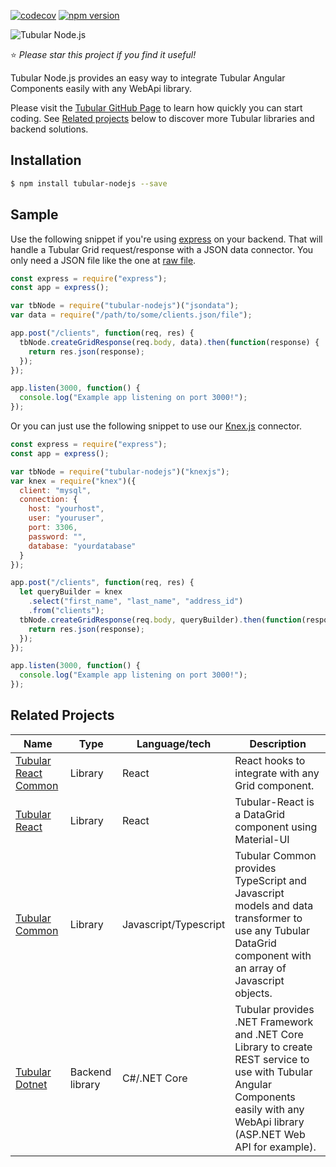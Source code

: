 [![codecov](https://codecov.io/gh/unosquare/tubular-nodejs/branch/master/graph/badge.svg)](https://codecov.io/gh/unosquare/tubular-nodejs)
[![npm version](https://badge.fury.io/js/tubular-nodejs.svg)](https://badge.fury.io/js/tubular-nodejs)

![Tubular Node.js](https://unosquare.github.io/assets/tubular.png)

:star: _Please star this project if you find it useful!_

Tubular Node.js provides an easy way to integrate Tubular Angular Components easily with any WebApi library.

Please visit the [Tubular GitHub Page](http://unosquare.github.io/tubular) to learn how quickly you can start coding. See [Related projects](#related-projects) below to discover more Tubular libraries and backend solutions.

## Installation 

```sh
$ npm install tubular-nodejs --save
```

## Sample

Use the following snippet if you're using [express](https://expressjs.com/) on your backend. That will handle a Tubular Grid request/response with a JSON data connector. You only need a JSON file like the one at [raw file](https://raw.githubusercontent.com/unosquare/tubular/master/test/integration/tbnodejs/public/sources/clients.json).

```js
const express = require("express");
const app = express();

var tbNode = require("tubular-nodejs")("jsondata");
var data = require("/path/to/some/clients.json/file");

app.post("/clients", function(req, res) {
  tbNode.createGridResponse(req.body, data).then(function(response) {
    return res.json(response);
  });
});

app.listen(3000, function() {
  console.log("Example app listening on port 3000!");
});
```

Or you can just use the following snippet to use our [Knex.js](http://knexjs.org/) connector.

```js
const express = require("express");
const app = express();

var tbNode = require("tubular-nodejs")("knexjs");
var knex = require("knex")({
  client: "mysql",
  connection: {
    host: "yourhost",
    user: "youruser",
    port: 3306,
    password: "",
    database: "yourdatabase"
  }
});

app.post("/clients", function(req, res) {
  let queryBuilder = knex
    .select("first_name", "last_name", "address_id")
    .from("clients");
  tbNode.createGridResponse(req.body, queryBuilder).then(function(response) {
    return res.json(response);
  });
});

app.listen(3000, function() {
  console.log("Example app listening on port 3000!");
});
```

## Related Projects

| Name                                                                                                 | Type            | Language/tech         | Description                                                                                                                                                                       |
| ---------------------------------------------------------------------------------------------------- | --------------- | --------------------- | --------------------------------------------------------------------------------------------------------------------------------------------------------------------------------- |  
| [Tubular React Common](https://github.com/unosquare/tubular-react.common)                     | Library         | React            | React hooks to integrate with any Grid component.                                                                                                   |
| [Tubular React](https://github.com/unosquare/tubular-react)                                          | Library         | React                 | Tubular-React is a DataGrid component using Material-UI                                                                                                                           |
| [Tubular Common](https://github.com/unosquare/tubular-common)                                        | Library         | Javascript/Typescript | Tubular Common provides TypeScript and Javascript models and data transformer to use any Tubular DataGrid component with an array of Javascript objects.                          |
| [Tubular Dotnet](https://github.com/unosquare/tubular-dotnet)                                        | Backend library | C#/.NET Core          | Tubular provides .NET Framework and .NET Core Library to create REST service to use with Tubular Angular Components easily with any WebApi library (ASP.NET Web API for example). |
